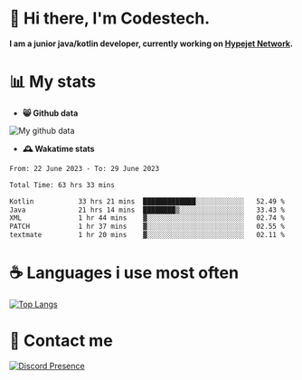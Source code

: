 # 👋 Hi there, I'm Codestech.
**I am a junior java/kotlin developer, currently working on [Hypejet Network](https://github.com/Hypejet).**

# 📊 My stats
- **😸 Github data**

![My github data](https://github-readme-stats.vercel.app/api?username=Codestech1&count_private=true&include_all_commits=true&theme=codeSTACKr)

- **🕰️ Wakatime stats**
<!--START_SECTION:waka-->

```txt
From: 22 June 2023 - To: 29 June 2023

Total Time: 63 hrs 33 mins

Kotlin           33 hrs 21 mins  █████████████░░░░░░░░░░░░   52.49 %
Java             21 hrs 14 mins  ████████▒░░░░░░░░░░░░░░░░   33.43 %
XML              1 hr 44 mins    ▓░░░░░░░░░░░░░░░░░░░░░░░░   02.74 %
PATCH            1 hr 37 mins    ▓░░░░░░░░░░░░░░░░░░░░░░░░   02.55 %
textmate         1 hr 20 mins    ▓░░░░░░░░░░░░░░░░░░░░░░░░   02.11 %
```

<!--END_SECTION:waka-->

# ☕ Languages i use most often
[![Top Langs](https://github-readme-stats.vercel.app/api/top-langs/?username=Codestech1&layout=compact&langs_count=8&exclude_repo=window5000.github.io&theme=codeSTACKr)](https://github.com/anuraghazra/github-readme-stats)

# 💬 Contact me
[![Discord Presence](https://lanyard.cnrad.dev/api/650718742157852740)](https://discord.com/users/650718742157852740)
</br>
